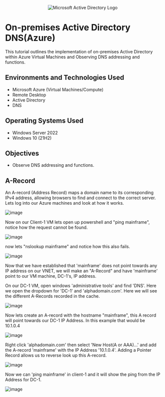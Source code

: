 <p align="center">
<img src="https://i.imgur.com/pU5A58S.png" alt="Microsoft Active Directory Logo"/>
</p>

<h1>On-premises Active Directory DNS(Azure)</h1>
This tutorial outlines the implementation of on-premises Active Directory within Azure Virtual Machines and Observing DNS addressing and functions.<br />


<h2>Environments and Technologies Used</h2>

- Microsoft Azure (Virtual Machines/Compute)
- Remote Desktop
- Active Directory
- DNS

<h2>Operating Systems Used </h2>

- Windows Server 2022
- Windows 10 (21H2)
<h2>Objectives </h2>

- Observe DNS addressing and functions.

<h2>A-Record</h2>

<p>
An A-record (Address Record) maps a domain name to its corresponding IPv4 address, allowing browsers to find and connect to the correct server. Lets log into our Azure machines and look at how it works.
</p>

<p>
  
  ![image](https://github.com/user-attachments/assets/a8fc2436-86ce-42c8-91bd-86bf2a405b9c)
</p>
<p>
  Now on our Client-1 VM lets open up powershell and "ping mainframe", notice how the request cannot be found.
</p>
<p>
  
  ![image](https://github.com/user-attachments/assets/6969c2ee-b9eb-4f15-b0bf-2f8d856e9860)

</p>

<p>
  now lets "nslookup mainframe" and notice how this also fails.
</p>

<p>
  
  ![image](https://github.com/user-attachments/assets/71804348-d2e2-4a88-9a09-07adb597bd72)

</p>
<p>
  Now that we have established that 'mainframe' does not point towards any IP address on our VNET, we will make an "A-Record" and have 'mainframe' point to our VM machine, DC-1's, IP address.
</p>
<p>
  On our DC-1 VM, open windows 'administrative tools' and find 'DNS'. Here we open the dropdown for 'DC-1' and 'alphadomain.com'. Here we will see the different A-Records recorded in the cache.
</p>
<p>

  ![image](https://github.com/user-attachments/assets/cd41fa2c-04bc-4902-b7da-0b172744a45b)

</p>
<p>
  Now lets create an A-record with the hostname "mainframe", this A record will point towards our DC-1 IP Address. In this example that would be 10.1.0.4
</p>
<p>
  
  ![image](https://github.com/user-attachments/assets/11a7ae04-0ef3-4df7-8707-f2debf6c4683)

</p>
<p>
  Right click 'alphadomain.com' then select 'New Host(A or AAA)...' and add the A-record 'mainframe' with the IP Address '10.1.0.4'. Adding a Pointer Record allows us to reverse look up this A-record.
</p>
<p>
  
  ![image](https://github.com/user-attachments/assets/0e66a074-b99e-44f9-ac66-77504afde86d)

</p>
<p>
  Now we can 'ping mainframe' in client-1 and it will show the ping from the IP Address for DC-1.
</p>
<p>

  ![image](https://github.com/user-attachments/assets/f3115cbd-1d9e-49ae-8071-434c43c05eaa)

</p>









